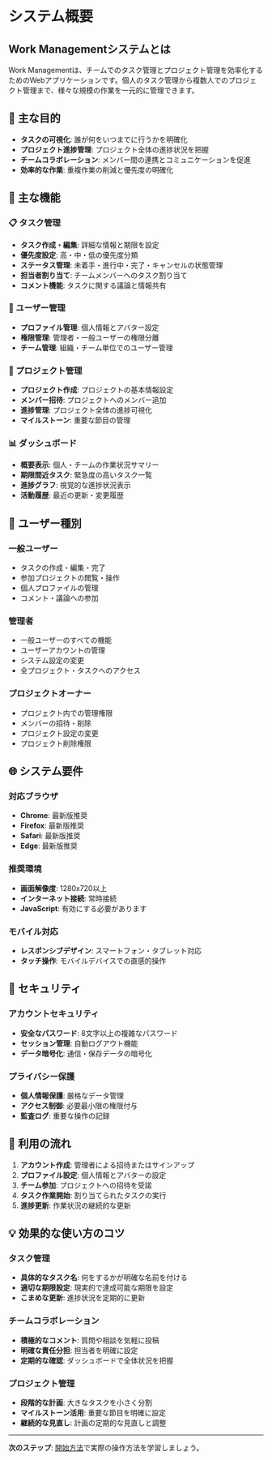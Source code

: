 # システム概要

## Work Managementシステムとは

Work Managementは、チームでのタスク管理とプロジェクト管理を効率化するためのWebアプリケーションです。個人のタスク管理から複数人でのプロジェクト管理まで、様々な規模の作業を一元的に管理できます。

## 🎯 主な目的

- **タスクの可視化**: 誰が何をいつまでに行うかを明確化
- **プロジェクト進捗管理**: プロジェクト全体の進捗状況を把握
- **チームコラボレーション**: メンバー間の連携とコミュニケーションを促進
- **効率的な作業**: 重複作業の削減と優先度の明確化

## 🌟 主な機能

### 📋 タスク管理
- **タスク作成・編集**: 詳細な情報と期限を設定
- **優先度設定**: 高・中・低の優先度分類
- **ステータス管理**: 未着手・進行中・完了・キャンセルの状態管理
- **担当者割り当て**: チームメンバーへのタスク割り当て
- **コメント機能**: タスクに関する議論と情報共有

### 👥 ユーザー管理
- **プロファイル管理**: 個人情報とアバター設定
- **権限管理**: 管理者・一般ユーザーの権限分離
- **チーム管理**: 組織・チーム単位でのユーザー管理

### 📁 プロジェクト管理
- **プロジェクト作成**: プロジェクトの基本情報設定
- **メンバー招待**: プロジェクトへのメンバー追加
- **進捗管理**: プロジェクト全体の進捗可視化
- **マイルストーン**: 重要な節目の管理

### 📊 ダッシュボード
- **概要表示**: 個人・チームの作業状況サマリー
- **期限間近タスク**: 緊急度の高いタスク一覧
- **進捗グラフ**: 視覚的な進捗状況表示
- **活動履歴**: 最近の更新・変更履歴

## 👤 ユーザー種別

### 一般ユーザー
- タスクの作成・編集・完了
- 参加プロジェクトの閲覧・操作
- 個人プロファイルの管理
- コメント・議論への参加

### 管理者
- 一般ユーザーのすべての機能
- ユーザーアカウントの管理
- システム設定の変更
- 全プロジェクト・タスクへのアクセス

### プロジェクトオーナー
- プロジェクト内での管理権限
- メンバーの招待・削除
- プロジェクト設定の変更
- プロジェクト削除権限

## 🌐 システム要件

### 対応ブラウザ
- **Chrome**: 最新版推奨
- **Firefox**: 最新版推奨  
- **Safari**: 最新版推奨
- **Edge**: 最新版推奨

### 推奨環境
- **画面解像度**: 1280x720以上
- **インターネット接続**: 常時接続
- **JavaScript**: 有効にする必要があります

### モバイル対応
- **レスポンシブデザイン**: スマートフォン・タブレット対応
- **タッチ操作**: モバイルデバイスでの直感的操作

## 🔐 セキュリティ

### アカウントセキュリティ
- **安全なパスワード**: 8文字以上の複雑なパスワード
- **セッション管理**: 自動ログアウト機能
- **データ暗号化**: 通信・保存データの暗号化

### プライバシー保護
- **個人情報保護**: 厳格なデータ管理
- **アクセス制御**: 必要最小限の権限付与
- **監査ログ**: 重要な操作の記録

## 📱 利用の流れ

1. **アカウント作成**: 管理者による招待またはサインアップ
2. **プロファイル設定**: 個人情報とアバターの設定
3. **チーム参加**: プロジェクトへの招待を受諾
4. **タスク作業開始**: 割り当てられたタスクの実行
5. **進捗更新**: 作業状況の継続的な更新

## 💡 効果的な使い方のコツ

### タスク管理
- **具体的なタスク名**: 何をするかが明確な名前を付ける
- **適切な期限設定**: 現実的で達成可能な期限を設定
- **こまめな更新**: 進捗状況を定期的に更新

### チームコラボレーション
- **積極的なコメント**: 質問や相談を気軽に投稿
- **明確な責任分担**: 担当者を明確に設定
- **定期的な確認**: ダッシュボードで全体状況を把握

### プロジェクト管理
- **段階的な計画**: 大きなタスクを小さく分割
- **マイルストーン活用**: 重要な節目を明確に設定
- **継続的な見直し**: 計画の定期的な見直しと調整

---

**次のステップ**: [開始方法](./getting-started.md)で実際の操作方法を学習しましょう。